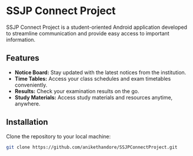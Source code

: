 # SSJP Connect Project

SSJP Connect Project is a student-oriented Android application developed to streamline communication and provide easy access to important information.

## Features

- **Notice Board:** Stay updated with the latest notices from the institution.
- **Time Tables:** Access your class schedules and exam timetables conveniently.
- **Results:** Check your examination results on the go.
- **Study Materials:** Access study materials and resources anytime, anywhere.

## Installation

Clone the repository to your local machine:

```bash
git clone https://github.com/anikethandore/SSJPConnectProject.git
